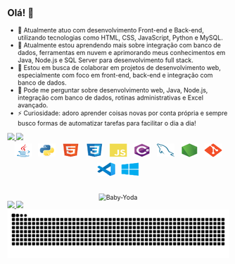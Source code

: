 ## Olá! 👋

- 🔭 Atualmente atuo com desenvolvimento Front-end e Back-end, utilizando tecnologias como HTML, CSS, JavaScript, Python e MySQL.
- 🌱 Atualmente estou aprendendo mais sobre integração com banco de dados, ferramentas em nuvem e aprimorando meus conhecimentos em Java, Node.js e SQL Server para desenvolvimento full stack.
- 👯 Estou em busca de colaborar em projetos de desenvolvimento web, especialmente com foco em front-end, back-end e integração com banco de dados.
- 💬 Pode me perguntar sobre desenvolvimento web, Java, Node.js, integração com banco de dados, rotinas administrativas e Excel avançado.
- ⚡ Curiosidade: adoro aprender coisas novas por conta própria e sempre busco formas de automatizar tarefas para facilitar o dia a dia!
<div>
  <a href="https://beacons.ai/Cristopher9900">
   <img height ="180em" src ="https://github-readme-stats.vercel.app/api?username=Cristopher9900&show_icons=true&theme=dracula&include_all_comits=true&count_private=true">   <img height ="180em" src ="https://github-readme-stats.vercel.app/api/top-langs/?username=Cristopher9900&layout=compact&langs_count=16&theme=dracula"/>
</div>
 <div style="display: inline-block; text-align: center">
  <div>
    <img style="margin: 5px;" alt="Java" height="30" width="40" src="https://raw.githubusercontent.com/devicons/devicon/master/icons/java/java-original.svg">
    <img style="margin: 5px;" alt="Python" height="30" width="40" src="https://raw.githubusercontent.com/devicons/devicon/master/icons/python/python-original.svg">
    <img style="margin: 5px;" alt="HTML" height="30" width="40" src="https://raw.githubusercontent.com/devicons/devicon/master/icons/html5/html5-original.svg">
    <img style="margin: 5px;" alt="CSS" height="30" width="40" src="https://raw.githubusercontent.com/devicons/devicon/master/icons/css3/css3-original.svg">
    <img style="margin: 5px;" alt="JavaScript" height="30" width="40" src="https://raw.githubusercontent.com/devicons/devicon/master/icons/javascript/javascript-plain.svg">
    <img style="margin: 5px;" alt="C#" height="30" width="40" src="https://raw.githubusercontent.com/devicons/devicon/master/icons/csharp/csharp-original.svg">
    <img style="margin: 5px;" alt="MySQL" height="30" width="40" src="https://raw.githubusercontent.com/devicons/devicon/master/icons/mysql/mysql-original.svg">
    <img style="margin: 5px;" alt="Node.js" height="30" width="40" src="https://raw.githubusercontent.com/devicons/devicon/master/icons/nodejs/nodejs-original.svg">
    <img style="margin: 5px;" alt="Git" height="30" width="40" src="https://raw.githubusercontent.com/devicons/devicon/master/icons/git/git-original.svg">
    <img style="margin: 5px;" alt="VSCode" height="30" width="40" src="https://raw.githubusercontent.com/devicons/devicon/master/icons/vscode/vscode-original.svg">
    <img style="margin: 5px;" alt="Windows" height="30" width="40" src="https://raw.githubusercontent.com/devicons/devicon/master/icons/windows8/windows8-original.svg">
    <br><br/>
  </div>
  <div style="margin-top: 15px;">
    <img alt="Baby-Yoda" height="60" src="https://media.giphy.com/media/RbDKaczqWovIugyJmW/giphy.gif">
  </div>
</div>

   
<div>
  <a href="mailto:cris.pichelli123@gmail.com" target="_blank">
    <img src="https://img.shields.io/badge/-Gmail-%23333?style=for-the-badge&logo=gmail&logoColor=white">
  </a>
  <a href="https://www.linkedin.com/in/cristopher-pichelli-27663a294" target="_blank">
    <img src="https://img.shields.io/badge/-LinkedIn-%230077B5?style=for-the-badge&logo=linkedin&logoColor=white">
  </a>
</div>

<picture align="center">
  <source media="(prefers-color-scheme: dark)" srcset="https://raw.githubusercontent.com/fabiuladorafael/fabiuladorafael/output/github-contribution-grid-snake-dark.svg">
  <source media="(prefers-color-scheme: light)" srcset="https://raw.githubusercontent.com/fabiuladorafael/fabiuladorafael/output/github-contribution-grid-snake-dark.svg">
  <img align="center" alt="github contribution grid snake animation" src="https://raw.githubusercontent.com/fabiuladorafael/fabiuladorafael/output/github-contribution-grid-snake.svg">
</picture>




